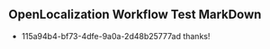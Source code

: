## OpenLocalization Workflow Test MarkDown
* 115a94b4-bf73-4dfe-9a0a-2d48b25777ad thanks!

<!--HONumber=Sep16_HO2-->


